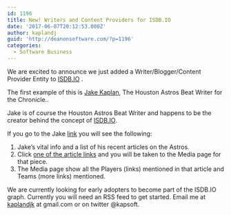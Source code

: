 ```yaml
---
id: 1196
title: New! Writers and Content Providers for ISDB.IO
date: '2017-06-07T20:12:53.000Z'
author: kaplandj
guid: 'http://deanonsoftware.com/?p=1196'
categories:
  - Software Business
---
```

We are excited to announce we just added a Writer/Blogger/Content Provider Entity to [ISDB.IO](https://isdb.io) .

The first example of this is [Jake Kaplan](https://isdb.io/person/Jake-Kaplan), The Houston Astros Beat Writer for the Chronicle..

Jake is of course the Houston Astros Beat Writer and happens to be the creator behind the concept of [ISDB.IO](https://isdb.io).

If you go to the Jake [link](https://isdb.io/person/Jake-Kaplan) you will see the following:

  1. Jake’s vital info and a list of his recent articles on the Astros.
  2. Click [one of the article links](https://isdb.io/media/Astros-beat-Royals-to-extend-winning-streak-to-11) and you will be taken to the Media page for that piece.
  3. The Media page show all the Players (links) mentioned in that article and Teams (more links) mentioned.

We are currently looking for early adopters to become part of the ISDB.IO graph. Currently you will need an RSS feed to get started. Email me at [kaplandjk](mailto:kaplandjk@gmail.com) at gmail.com or on twitter @kapsoft.

 

<p style="text-align: right;">
